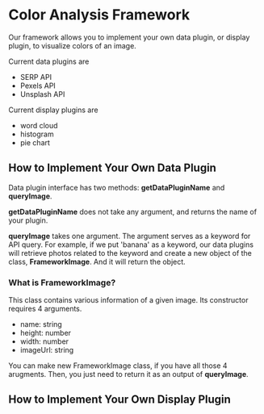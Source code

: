 # Color Analysis Framework 
Our framework allows you to implement your own data plugin, or display plugin, to visualize colors of an image. 

Current data plugins are 
- SERP API
- Pexels API
- Unsplash API

Current display plugins are
- word cloud
- histogram
- pie chart

## How to Implement Your Own Data Plugin
Data plugin interface has two methods: **getDataPluginName** and **queryImage**. 

**getDataPluginName** does not take any argument, and returns the name of your plugin. 

**queryImage** takes one argument. The argument serves as a keyword for API query. For example, if we put 'banana' as a keyword, our data plugins will retrieve photos related to the keyword and create a new object of the class, **FrameworkImage**. And it will return the object. 

### What is FrameworkImage?
This class contains various information of a given image. Its constructor requires 4 arguments.
- name: string
- height: number
- width: number
- imageUrl: string

You can make new FrameworkImage class, if you have all those 4 arugments. Then, you just need to return it as an output of **queryImage**. 

## How to Implement Your Own Display Plugin